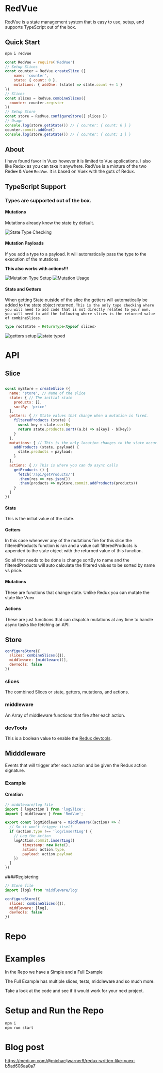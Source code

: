 # RedVue
RedVue is a state management system that is easy to use, setup, and supports TypeScript out of the box.

## Quick Start

```bash
npm i redvue
```

```js
const RedVue = require('RedVue')
// Setup Slices
const counter = RedVue.createSlice ({
    name: 'counter',
    state: { count: 0 },
    mutations: { addOne: (state) => state.count += 1 }
})
// Slices
const slices = RedVue.combineSlices({
  counter: counter.register
})
// Setup Store
const store = RedVue.configureStore({ slices })
// Usage
console.log(store.getState()) // { counter: { count: 0 } }
counter.commit.addOne()
console.log(store.getState()) // { counter: { count: 1 } }
```

## About

I have found favor in Vuex however it is limited to Vue applications. I also like Redux as you can take it anywhere. RedVue is a mixture of the two Red~~ux~~ & Vue~~x~~ `RedVue`. It is based on Vuex with the guts of Redux.

## TypeScript Support

### Types are supported out of the box.
#### Mutations
Mutations already know the state by default.

![State Type Checking](https://i.ibb.co/3mF5xZV/Screen-Shot-2019-09-16-at-11-43-30-AM.png)
#### Mutation Payloads
If you add a type to a payload. It will automatically pass the type to the execution of the mutations.

<B>This also works with actions!!!</B>

![Mutation Type Setup](https://i.ibb.co/bNXhzSK/Screen-Shot-2019-09-16-at-11-44-59-AM.png)
![Mutation Usage](https://i.ibb.co/w74BCJW/Screen-Shot-2019-09-16-at-11-44-50-AM.png)

#### State and Getters
When getting State outside of the slice the getters will automatically be added to the state object returned.
`This is the only type checking where you will need to add code that is not directly related to your own. you will need to add the following where slices is the returned value of combineSlices.`
```ts
type rootState = ReturnType<typeof slices>
```

![getters setup](https://i.ibb.co/Qcvr9Vc/Screen-Shot-2019-09-16-at-1-36-07-PM.png)
![state typed](https://i.ibb.co/t292Q3M/Screen-Shot-2019-09-16-at-1-37-10-PM.png)


# API
## Slice

```js

const myStore = createSlice ({
  name: 'store', // Name of the slice
  state: { // The initial state
    products: [],
    sortBy: 'price'
  },
  getters: { // State values that change when a mutation is fired.
    filteredProducts (state) {
      const key = state.sortBy
      return state.products.sort((a,b) => a[key] - b[key])
    }
  },
  mutations: { // This is the only location changes to the state occur.
    addProducts (state, payload) {
      state.products = payload;
    }
  },
  actions: { // This is where you can do async calls
    getProducts () {
      fetch('/api/getProducts/')
      .then(res => res.json())
      .then(products => myStore.commit.addProducts(products))
    }
  }
})

```

#### State
This is the initial value of the state.
#### Getters
In this case whenever any of the mutations fire
for this slice the filteredProducts function is ran
and a value call filteredProducts is appended to the
state object with the returned value of this function.

So all that needs to be done is change sortBy to name
and the filteredProducts will auto calculate the filtered
values to be sorted by name vs price.
#### Mutations
These are functions that change state.
Unlike Redux you can mutate the state like Vuex
#### Actions
These are just functions that can dispatch mutations at any time to handle async tasks like fetching an API.

## Store
```js
configureStore({
  slices: combineSlices({}),
  middleware: [middleware()],
  devTools: false
})
```
### slices
The combined Slices or state, getters, mutations, and actions.

### middleware
An Array of middleware functions that fire after each action.

### devTools

This is a boolean value to enable the [Redux devtools](https://github.com/zalmoxisus/redux-devtools-extension).


## Midddleware

Events that will trigger after each action and be given the Redux action signature.

### Example

#### Creation
```js
// middleware/log file
import { logAction } from 'logSlice';
import { middleware } from 'RedVue';

export const logMiddleware = middleware((action) => {
  // So it won't trigger itself
  if (action.type !== 'log/insertLog') {
    // Log the Action
    logAction.commit.insertLog({
        timestamp: new Date(),
        action: action.type,
        payload: action.payload
    })
  }
})
```

####Registering
```js
// Store file
import {log} from 'middleware/log'

configureStore({
  slices: combineSlices({}),
  middleware: [log],
  devTools: false
})
```
# Repo

# Examples

In the Repo we have a Simple and a Full Example

The Full Example has multiple slices, tests, middleware and so much more.

Take a look at the code and see if it would work for your next project.

# Setup and Run the Repo
```bash
npm i
npm run start
```

# Blog post
https://medium.com/@michaeljwarner9/redux-written-like-vuex-b5ad606aa0a7

